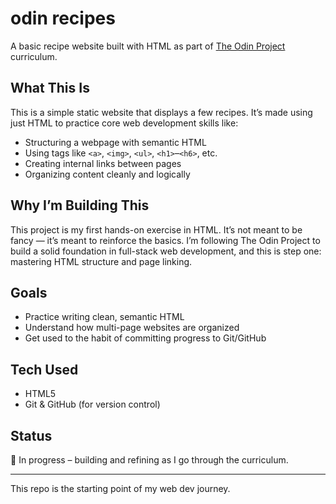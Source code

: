 # odin recipes

A basic recipe website built with HTML as part of [The Odin Project](https://www.theodinproject.com/) curriculum.

## What This Is

This is a simple static website that displays a few recipes. It’s made using just HTML to practice core web development skills like:
- Structuring a webpage with semantic HTML
- Using tags like `<a>`, `<img>`, `<ul>`, `<h1>`–`<h6>`, etc.
- Creating internal links between pages
- Organizing content cleanly and logically

## Why I’m Building This

This project is my first hands-on exercise in HTML. It’s not meant to be fancy — it’s meant to reinforce the basics. I’m following The Odin Project to build a solid foundation in full-stack web development, and this is step one: mastering HTML structure and page linking.

## Goals

- Practice writing clean, semantic HTML
- Understand how multi-page websites are organized
- Get used to the habit of committing progress to Git/GitHub

## Tech Used

- HTML5
- Git & GitHub (for version control)

## Status

🚧 In progress – building and refining as I go through the curriculum.

---

This repo is the starting point of my web dev journey.
